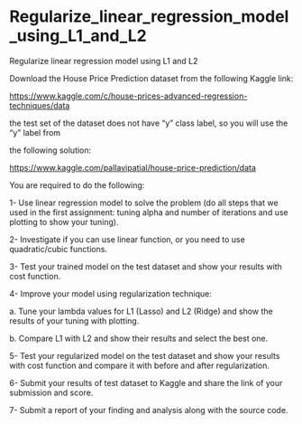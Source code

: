 # Regularize_linear_regression_model_using_L1_and_L2
Regularize linear regression model using L1 and L2


Download the House Price Prediction dataset from the following Kaggle link:

https://www.kaggle.com/c/house-prices-advanced-regression-techniques/data

the test set of the dataset does not have “y” class label, so you will use the “y” label from

the following solution:

https://www.kaggle.com/pallavipatial/house-price-prediction/data

You are required to do the following:

1- Use linear regression model to solve the problem (do all steps that we used in the
first assignment: tuning alpha and number of iterations and use plotting to show
your tuning).

2- Investigate if you can use linear function, or you need to use quadratic/cubic
functions.

3- Test your trained model on the test dataset and show your results with cost
function.

4- Improve your model using regularization technique:

a. Tune your lambda values for L1 (Lasso) and L2 (Ridge) and show the
results of your tuning with plotting.

b. Compare L1 with L2 and show their results and select the best one.

5- Test your regularized model on the test dataset and show your results with cost
function and compare it with before and after regularization.

6- Submit your results of test dataset to Kaggle and share the link of your submission
and score.

7- Submit a report of your finding and analysis along with the source code.
